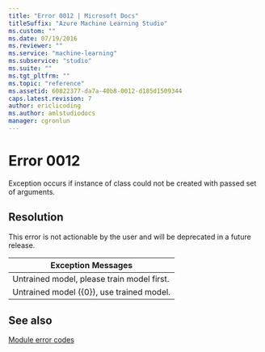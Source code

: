 ```yaml
---
title: "Error 0012 | Microsoft Docs"
titleSuffix: "Azure Machine Learning Studio"
ms.custom: ""
ms.date: 07/19/2016
ms.reviewer: ""
ms.service: "machine-learning"
ms.subservice: "studio"
ms.suite: ""
ms.tgt_pltfrm: ""
ms.topic: "reference"
ms.assetid: 60822377-da7a-40b8-0012-d185d1509344
caps.latest.revision: 7
author: ericlicoding
ms.author: amlstudiodocs
manager: cgronlun
---
```

# Error 0012  
 Exception occurs if instance of class could not be created with passed set of arguments.  
  
## Resolution  
 This error is not actionable by the user and will be deprecated in a future release.  
  
|Exception Messages|  
|------------------------|  
|Untrained model, please train model first.|  
|Untrained model ({0}), use trained model.|  
  
## See also  
 [Module error codes](../machine-learning-module-error-codes.md)
